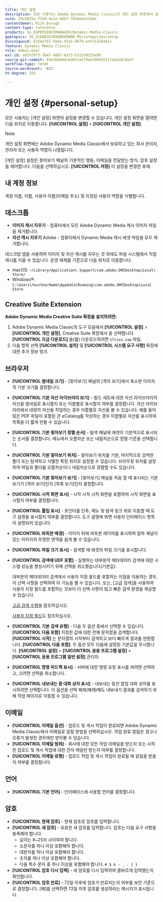 ```yaml
---
title: 개인 설정
description: 모든 사용자는 Adobe Dynamic Media Classic의 개인 설정 화면에서 설정을 변경할 수 있습니다.
uuid: 29cb825a-f158-4a1e-9d5f-7636ee411b6e
contentOwner: Rick Brough
content-type: reference
products: SG_EXPERIENCEMANAGER/Dynamic-Media-Classic
geptopics: SG_SCENESEVENONDEMAND_PK/categories/setup
discoiquuid: 6314e7b7-5bde-4fe2-8674-e4fc525d4d1c
feature: Dynamic Media Classic
role: Admin,User
exl-id: a019f973-7647-466f-8af3-5312e9225e89
source-git-commit: 65e3b69bdcbd651a5f9ab100592217e61a8c05ef
workflow-type: tm+mt
source-wordcount: '823'
ht-degree: 25%

---
```


# 개인 설정 {#personal-setup}

모든 사용자는 [개인 설정] 화면의 설정을 변경할 수 있습니다. 개인 설정 화면을 열려면 다음 위치로 이동합니다. **[!UICONTROL 설정]** > **[!UICONTROL 개인 설정]**.

>[!NOTE]
>
>개인 설정 화면에는 Adobe Dynamic Media Classic에서 보유하고 있는 회사 관리자, 관리자 또는 사용자 역할이 나열됩니다.

[개인 설정] 설정은 찾아보기 패널의 기본적인 행동, 이메일을 전달받는 방식, 암호 설정을 제어합니다. 다음을 선택하십시오. **[!UICONTROL 저장]** 이 설정을 변경한 후에.

## 내 계정 정보

계정 이름, 이름, 사용자 이름(이메일 주소) 및 지정된 사용자 역할을 식별합니다.

## 데스크톱

* **이미지 캐시 지우기** - 컴퓨터에서 모든 Adobe Dynamic Media 캐시 이미지 파일을 제거합니다.
* **자산 캐시 지우기** Adobe - 컴퓨터에서 Dynamic Media 캐시 에셋 파일을 모두 제거합니다.

데스크탑 앱을 사용하여 이미지 및 자산 캐시를 지우는 것 외에도 파일 시스템에서 직접 캐시를 지울 수 있습니다. 운영 체제를 기준으로 다음 위치로 이동합니다.

* macOS: `~/Library/Application\ Support/com.adobe.DMCDesktop/Local\ Store/`
* Windows®: `C:\Users\YourUserName\AppData\Roaming\com.adobe.DMCDesktop\Local Store`

## Creative Suite Extension

**Adobe Dynamic Media Creative Suite 확장을 설치하려면:**

1. Adobe Dynamic Media Classic의 도구 모음에서 **[!UICONTROL 설정]** > **[!UICONTROL 개인 설정]**, Creative Suite 확장에서 을 선택합니다. **[!UICONTROL 지금 다운로드]** 을(를) 다운로드하려면 `s7csxs.zxp` 파일.
1. 다음 항목 선택 **[!UICONTROL 설치]** 및 **[!UICONTROL 시스템 요구 사항]** 확장에 대한 추가 정보 링크.

<!--    A readme file is included at the root of the unzipped file to provide you with additional information about the extension.

1. Depending on your installed operating system, do one of the following: -->

<!-- #### Windows

|If you are running|Do this|
|--- |--- |
|Adobe Illustrator 18 in Adobe Creative Cloud 2014|<ul><li>From the root of the unzipped folder, select CC-2014.</li><li>Depending on the bit version of Adobe Illustrator that you are using, select win32 or win64.</li><li>Select libraries > flame, and then copy `aflame.dll` to Adobe Illustrator's executable folder. For example, `C:\Program Files\Adobe\Adobe Illustrator CC 2014\Support Files\Contents\Windows`. </li></ul><br/>**Note**: This example path is for the 64-bit location; the 32-bit location may fall under Program Files (x86) instead. <br/><ul><li>Return to the same libraries folder, select flamingo, and then copy `aflamingo.dll` to the same Adobe Illustrator executable folder that you used in the previous step. </li><li>Return to the win32 or win64 folder that you selected in step 2, and then copy `AdobeS7FXGFileFormat.aip` to Adobe Illustrator's plug-ins folder. For example, `C:\Program Files\Adobe\Adobe Illustrator CC 2014\Plug-ins\Illustrator Formats`. </li></ul> <br/>**Note**: This example path is for the 64-bit location; the 32-bit location may fall under Program Files (x86) instead.|
|Adobe Illustrator 17 in Adobe Creative Cloud|<ul><li>From the root of the unzipped folder, select CC. </li><li>Depending on the bit version of Adobe Illustrator that you are using, select win32 or win64.</li><li> Copy `AdobeS7FXGFileFormat.aip` to Adobe Illustrator's plug-ins folder. For example, `C:\Program Files\Adobe\Adobe Illustrator CC (64 Bit)\Plug-ins\Illustrator Formats`.</li></ul><br/>**Note**: This example path is for the 64-bit location; the 32-bit location may fall under Program Files (x86) instead.|
|Adobe Illustrator 16 in Adobe Creative Suite 6|<ul><li>From the root of the unzipped folder, select 6.0. </li><li>Depending on the bit version of Adobe Illustrator that you are using, select win32 or win64. </li><li>Copy AdobeS7FXGFileFormat.aip to Adobe Illustrator's plug-ins folder. For example, `C:\Program Files\Adobe\Adobe Illustrator CS6 (64 Bit)\Plug-ins\Illustrator Formats`.</li></ul><br/>**Note**: This example path is for the 64-bit location; the 32-bit location may fall under Program Files (x86) instead.|

#### Mac

|If you are running|Do this|
|--- |--- |
|Adobe Illustrator 18 in Adobe Creative Cloud 2014|<ul><li>From the root of the unzipped folder, select CC-2014 > mac64.</li><li>Select libraries > flame, and then copy the `aflame.framework` folder to Adobe Illustrator package contents folder. For example, `/Applications/Adobe Illustrator CC 2014/ Illustrator.app/Contents/Frameworks/`. (To open Adobe Illustrator’s package contents folder, right-select on the Adobe illustrator CC 2014 icon and select Show Package Contents from context menu).</li><li>Return to the same libraries folder, select `flamingo`, and then copy the `aflamingo.framework` folder to the same Adobe Illustrator package contents folder that you used in the previous step.</li><li>Return to the mac64 folder that you selected in step 1, and then copy the `AdobeS7FXGFileFormat.aip` folder to Adobe Illustrator’s plug-in folder. For example, `/Applications/Adobe Illustrator CC 2014/Plug-ins/Illustrator Formats/`.</li></ul><br/>|
|Adobe Illustrator 17 in Adobe Creative Cloud|<ul><li>From the root of the unzipped folder, select CC > mac64</li><li>Copy the `AdobeS7FXGFileFormat.aip` folder to Adobe Illustrator’s plug-in folder. For example, `/Applications/Adobe Illustrator CC/Plug-ins/Illustrator Formats/`.</li></ul><br/>|
|Adobe Illustrator 16 in Adobe Creative Suite 6|<ul><li>From the root of the unzipped folder, select 6.0 > mac64</li><li>Copy the `AdobeS7FXGFileFormat.aip` folder to Adobe Illustrator’s plug-in folder. For example, `/Applications/Adobe Illustrator CS6/Plug-ins/Illustrator Formats/`.</li></ul>|

The plug-in is now available for you to use in Adobe Illustrator. -->

## 브라우저

* **[!UICONTROL 썸네일 크기]** - [찾아보기] 패널의 [격자 보기]에서 축소판 이미지의 기본 크기를 결정합니다.
* **[!UICONTROL 기본 자산 라이브러리 보기]** - 빌드 세트에 대한 자산 라이브러리의 자산을 썸네일로 표시할지 또는 이름별로 표시할지 여부를 결정합니다. 자산 라이브러리에서 대량의 자산을 작업하는 경우 이름별로 자산을 볼 수 있습니다. 예를 들어 많은 PDF 파일이 포함된 큰 eCatalog를 작성하는 경우 이름별로 자산을 표시하여 목록을 더 짧게 만들 수 있습니다.
* **[!UICONTROL 기본 찾아보기 정렬 순서]** - 탐색 패널에 에셋이 기본적으로 표시되는 순서를 결정합니다. 메뉴에서 오름차순 또는 내림차순으로 정렬 기준을 선택합니다.
* **[!UICONTROL 기본 찾아보기 위치]** - 찾아보기 위치를 기본, 마지막으로 검색한 폴더 또는 탐색하고 식별한 특정 위치로 설정할 수 있습니다. 브라우징 위치를 설정하여 파일과 폴더를 오름차순이나 내림차순으로 정렬할 수도 있습니다.
* **[!UICONTROL 기본 찾아보기 보기]** - [찾아보기] 패널을 처음 열 때 표시되는 기본 보기가 [격자 보기]인지 [목록 보기]인지 결정합니다.
* **[!UICONTROL 시작 화면 표시]** - 시작 시작 시작 화면을 포함하여 시작 화면을 표시할지 여부를 결정합니다.
* **[!UICONTROL 툴팁 표시]** - 포인터를 단추, 메뉴 및 탐색 링크 위로 이동할 때 도구 설명을 표시할지 여부를 결정합니다. 도구 설명에 화면 사용자 인터페이스 항목이 설명되어 있습니다.
* **[!UICONTROL 바둑판 배경]** - 이미지 뒤에 바둑판 레이어를 표시하여 알파 채널이 있는 이미지의 투명한 영역을 쉽게 볼 수 있습니다.
* **[!UICONTROL 파일 크기 표시]** - 검색할 때 에셋의 파일 크기를 표시합니다.
* **[!UICONTROL 검색에 UDF 포함]** - 실행하는 대부분의 메타데이터 검색에 대한 시스템 성능을 향상시키기 위해 선택을 취소했습니다(기본값).

   대부분의 메타데이터 검색에서 사용자 지정 필드를 포함하는 이점을 이용하는 경우, 이 선택 사항을 선택하여 이 기능을 켤 수 있습니다. 또는, [고급 검색]을 사용하여 사용자 지정 필드를 포함하는 것보다 더 선택 사항이 많고 빠른 검색 환경을 제공할 수 있습니다.

   [고급 검색 수행](searching-assets.md#conducting_an_advanced_search)을 참조하십시오.

   [사용자 지정 필드](application-setup.md#user_defined_fields)도 참조하십시오.

* **[!UICONTROL 기본 검색 유형]** - 다음 두 옵션 중에서 선택할 수 있습니다. **[!UICONTROL 다음 포함]** 지정한 값에 대한 전체 문자열을 검색합니다. **[!UICONTROL 시작]** 는 문자열의 시작부터 검색하고 보다 빠르게 결과를 반환합니다. **[!UICONTROL 다음 포함]**. 두 옵션 모두 다음에 설정된 기본값을 무시합니다. **[!UICONTROL 설정]** > **[!UICONTROL 응용 프로그램 설정]** > **[!UICONTROL 응용 프로그램 일반 설정]** 관리자.
* **[!UICONTROL 명령 피드백 표시]** - 서버에 대한 명령 요청 표시를 켜려면 선택하고, 끄려면 선택을 취소합니다.
* **[!UICONTROL 내보내는 중 대화 상자 표시]** - 내보내는 동안 팝업 대화 상자를 표시하려면 선택합니다. 이 옵션을 선택 해제(해제)해도 내보내기 결과를 검색하기 위해 작업 페이지로 이동할 수 있습니다.

## 이메일

* **[!UICONTROL 이메일 옵션]** - 업로드 및 게시 작업이 완료되면 Adobe Dynamic Media Classic에서 이메일로 알릴 방법을 선택하십시오. 작업 완료 알림은 경고나 오류가 발생한 경우에만 받아볼 수 있습니다.
* **[!UICONTROL 이메일 범위]** - 회사에 대한 모든 작업 이메일을 받는지 또는 시작한 업로드 및 게시 작업에 대한 전자 메일만 받는지 여부를 결정합니다.
* **[!UICONTROL 이메일 유형]** - 업로드 작업 및 게시 작업이 완료될 때 알림을 받을지 여부를 결정합니다.

## 언어

* **[!UICONTROL 기본 언어]** - 인터페이스에 사용할 언어를 결정합니다.

## 암호

* **[!UICONTROL 현재 암호]** - 현재 암호로 암호를 입력합니다.
* **[!UICONTROL 새 암호]** - 유효한 새 암호를 입력합니다. 암호는 다음 요구 사항을 충족해야 합니다.
   * 길이는 8~25자 사이여야 합니다.
   * 소문자를 하나 이상 포함해야 합니다.
   * 대문자를 하나 이상 포함해야 합니다.
   * 숫자를 하나 이상 포함해야 합니다.
   * 다음 특수 문자 중 하나 이상을 포함해야 합니다. `# $ & - _ : { }`
* **[!UICONTROL 암호 다시 입력]** - 새 암호를 다시 입력하여 올바르게 입력했는지 확인합니다.
* **[!UICONTROL 암호 만료]** - 72일 이후에 암호가 만료되는지 여부를 보안 기준으로 결정합니다. [예]를 선택하면 72일 이후 암호를 생성하라는 메시지가 표시됩니다.
